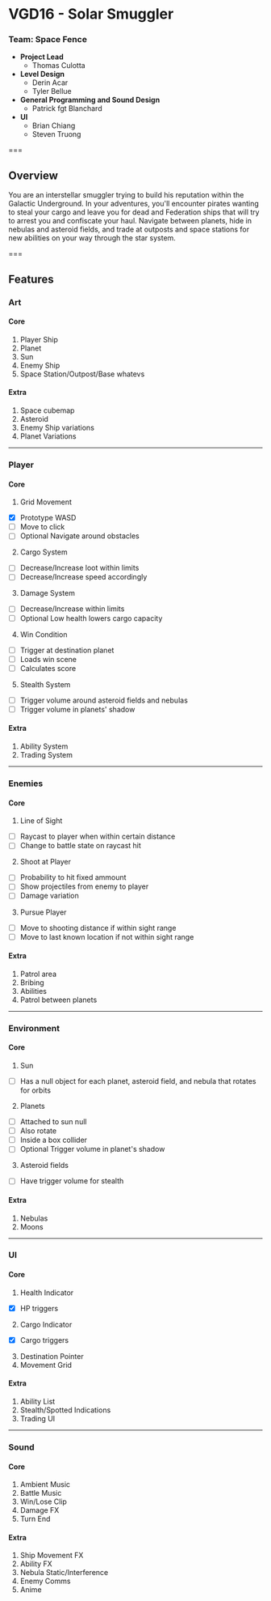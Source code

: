 # VGD16 - Solar Smuggler

### Team: Space Fence
- **Project Lead**
  - Thomas Culotta
- **Level Design**
  - Derin Acar
  - Tyler Bellue
- **General Programming and Sound Design**
  - Patrick fgt Blanchard
- **UI**
  - Brian Chiang
  - Steven Truong

===

## Overview
You are an interstellar smuggler trying to build his reputation within the Galactic Underground. In your adventures, you'll encounter pirates wanting to steal your cargo and leave you for dead and Federation ships that will try to arrest you and confiscate your haul. Navigate between planets, hide in nebulas and asteroid fields, and trade at outposts and space stations for new abilities on your way through the star system.

===

## Features

### Art

#### Core
1. Player Ship
2. Planet
3. Sun
4. Enemy Ship
5. Space Station/Outpost/Base whatevs

#### Extra
1. Space cubemap
2. Asteroid
3. Enemy Ship variations
4. Planet Variations

---

### Player

#### Core
1. Grid Movement
  - [x] Prototype WASD
  - [ ] Move to click
  - [ ] Optional Navigate around obstacles
2. Cargo System
  - [ ] Decrease/Increase loot within limits
  - [ ] Decrease/Increase speed accordingly
3. Damage System
  - [ ] Decrease/Increase within limits
  - [ ] Optional Low health lowers cargo capacity
4. Win Condition
  - [ ] Trigger at destination planet
  - [ ] Loads win scene
  - [ ] Calculates score
5. Stealth System
  - [ ] Trigger volume around asteroid fields and nebulas
  - [ ] Trigger volume in planets' shadow

#### Extra
1. Ability System
2. Trading System

---

### Enemies

#### Core
1. Line of Sight
  - [ ] Raycast to player when within certain distance
  - [ ] Change to battle state on raycast hit
2. Shoot at Player
  - [ ] Probability to hit fixed ammount
  - [ ] Show projectiles from enemy to player
  - [ ] Damage variation
3. Pursue Player
  - [ ] Move to shooting distance if within sight range
  - [ ] Move to last known location if not within sight range

#### Extra
1. Patrol area
2. Bribing
3. Abilities
4. Patrol between planets

---

### Environment

#### Core
1. Sun
  - [ ] Has a null object for each planet, asteroid field, and nebula that rotates for orbits
2. Planets
  - [ ] Attached to sun null
  - [ ] Also rotate
  - [ ] Inside a box collider
  - [ ] Optional Trigger volume in planet's shadow
3. Asteroid fields
  - [ ] Have trigger volume for stealth

#### Extra
1. Nebulas
2. Moons

---

### UI

#### Core
1. Health Indicator
  - [x] HP triggers
2. Cargo Indicator
  - [x] Cargo triggers
3. Destination Pointer
4. Movement Grid

#### Extra
1. Ability List
2. Stealth/Spotted Indications
3. Trading UI

---

### Sound

#### Core
1. Ambient Music
2. Battle Music
3. Win/Lose Clip
4. Damage FX
5. Turn End

#### Extra
1. Ship Movement FX
2. Ability FX
3. Nebula Static/Interference
4. Enemy Comms
5. Anime
